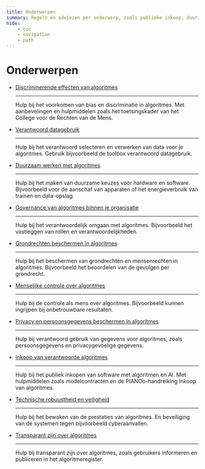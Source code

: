 ```yaml
---
title: Onderwerpen
summary: Regels en adviezen per onderwerp, zoals publieke inkoop, duurzaamheid, privacy, governance, veiligheid en transparantie.
hide:
    - toc
    - navigation
    - path
---
```

# Onderwerpen

<div class="grid cards" markdown>

-   [Discriminerende effecten van algoritmes](bias-en-non-discriminatie.md)

    ---

    Hulp bij het voorkomen van bias en discriminatie in algoritmes. Met aanbevelingen en hulpmiddelen zoals het toetsingskader van het College voor de Rechten van de Mens.

-   [Verantwoord datagebruik](data.md)
    
    ---

    Hulp bij het verantwoord selecteren en verwerken van data voor je algoritmes. Gebruik bijvoorbeeld de toolbox verantwoord datagebruik.

-   [Duurzaam werken met algoritmes](duurzaamheid.md)
    
    ---

    Hulp bij het maken van duurzame keuzes voor hardware en software. Bijvoorbeeld voor de aanschaf van apparaten of het energieverbruik van trainen en data-opslag.

-   [Governance van algoritmes binnen je organisatie](governance.md)
    
    ---

    Hulp bij het verantwoordelijk omgaan met algoritmes. Bijvoorbeeld het vastleggen van rollen en verantwoordelijkheden.

-   [Grondrechten beschermen in algoritmes](fundamentele-rechten.md)
    
    ---

    Hulp bij het beschermen van grondrechten en mensenrechten in algoritmes. Bijvoorbeeld het beoordelen van de gevolgen per grondrecht.

-   [Menselijke controle over algoritmes](menselijke-controle.md)
    
    ---

    Hulp bij de controle als mens over algoritmes. Bijvoorbeeld kunnen ingrijpen bij onbetrouwbare resultaten.

-   [Privacy en persoonsgegevens beschermen in algoritmes](privacy-en-gegevensbescherming.md)
    
    ---

    Hulp bij verantwoord gebruik van gegevens voor algoritmes, zoals persoonsgegevens en privacygevoelige gegevens.

-   [Inkoop van verantwoorde algoritmes](publieke-inkoop.md)
    
    ---

    Hulp bij het publiek inkopen van software met algoritmen en AI. Met hulpmiddelen zoals modelcontracten en de PIANOo-handreiking Inkoop van algoritmes.

-   [Technische robuustheid en veiligheid](technische-robuustheid-en-veiligheid.md)
    
    ---

    Hulp bij het bewaken van de prestaties van algoritmes. En beveiliging van de systemen tegen bijvoorbeeld cyberaanvallen.

-   [Transparant zijn over algoritmes](transparantie.md)
    
    ---

    Hulp bij transparant zijn over algoritmes, zoals gebruikers informeren en publiceren in het algoritmeregister.

</div>
